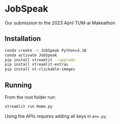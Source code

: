 # JobSpeak

Our submission to the 2023 April TUM-ai Makeathon


## Installation

```bash
conda create -n JobSpeak Python=3.10
conda activate JobSpeak
pip install streamlit --upgrade
pip install streamlit-extras
pip install st-clickable-images
```


## Running

From the root folder run:

```bash
streamlit run Home.py
```

Using the APIs requires adding all keys in `env.py`.